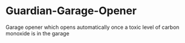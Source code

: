 # Guardian-Garage-Opener
Garage opener which opens automatically once a toxic level of carbon monoxide is in the garage
